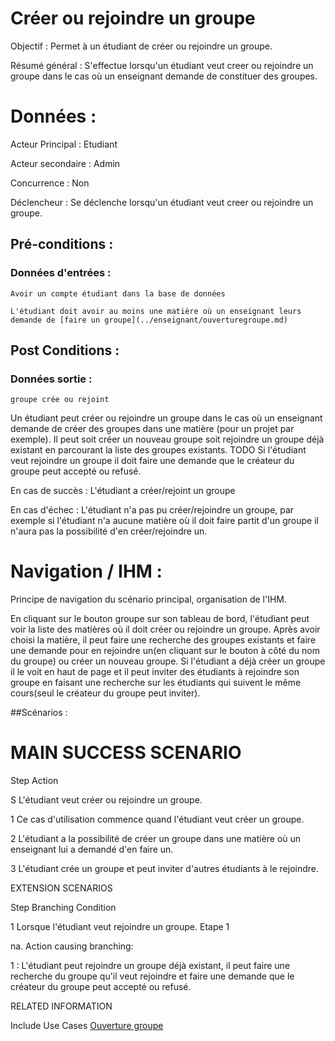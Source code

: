 # Créer ou rejoindre un groupe


Objectif : Permet à un étudiant de créer ou rejoindre un groupe.

Résumé général : S'effectue lorsqu'un étudiant veut creer ou rejoindre un groupe dans le cas où un enseignant demande de constituer des groupes.


# Données :

Acteur Principal : Etudiant

Acteur secondaire : Admin

Concurrence : Non

Déclencheur : Se déclenche lorsqu'un étudiant veut creer ou rejoindre un groupe.



## Pré-conditions :

### Données d'entrées :

	Avoir un compte étudiant dans la base de données

	L'étudiant doit avoir au moins une matière où un enseignant leurs demande de [faire un groupe](../enseignant/ouverturegroupe.md)


## Post Conditions :

### Données sortie :

	groupe crée ou rejoint

Un étudiant peut créer ou rejoindre un groupe dans le cas où un enseignant demande de créer des groupes dans une matière (pour un projet par exemple). Il peut soit créer un nouveau groupe soit rejoindre un groupe déjà existant en parcourant la liste des groupes existants. TODO Si l'étudiant veut rejoindre un groupe il doit faire une demande que le créateur du groupe peut accepté ou refusé.

En cas de succès : L'étudiant a créer/rejoint un groupe

En cas d'échec : L'étudiant n'a pas pu créer/rejoindre un groupe, par exemple si l'étudiant n'a aucune matière où il doit faire partit d'un groupe il n'aura pas la possibilité d'en créer/rejoindre un.


# Navigation / IHM  :

Principe de navigation du scénario principal, organisation de l'IHM.

En cliquant sur le bouton groupe sur son tableau de bord, l'étudiant peut voir la liste des matières où il doit créer ou rejoindre un groupe. Après avoir choisi la matière, il peut faire une recherche des groupes existants et faire une demande pour en rejoindre un(en cliquant sur le bouton à côté du nom du groupe) ou créer un nouveau groupe. 
Si l'étudiant a déjà créer un groupe il le voit en haut de page et il peut inviter des étudiants à rejoindre son groupe en faisant une recherche sur les étudiants qui suivent le même cours(seul le créateur du groupe peut inviter).


##Scénarios :

# MAIN SUCCESS SCENARIO

Step    Action

S    L'étudiant veut créer ou rejoindre un groupe.

1    Ce cas d'utilisation commence quand l'étudiant veut créer un groupe.

2    L'étudiant a la possibilité de créer un groupe dans une matière où un enseignant lui a demandé d'en faire un.

3    L'étudiant crée un groupe et peut inviter d'autres étudiants à le rejoindre.


EXTENSION SCENARIOS

Step    Branching Condition

1	 Lorsque l'étudiant veut rejoindre un groupe. Etape 1

na.  Action causing branching:

1 : L'étudiant peut rejoindre un groupe déjà existant, il peut faire une recherche du groupe qu'il veut rejoindre et faire une demande que le créateur du groupe peut accepté ou refusé.


RELATED INFORMATION

Include Use Cases	[Ouverture groupe](../enseignant/ouverturegroupe.md)


<!--- 
Author : Raphael
Validator :
-->

